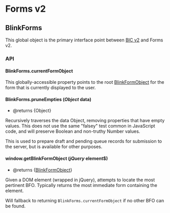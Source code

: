# Forms v2

## BlinkForms

This global object is the primary interface point between [BIC v2](https://github.com/blinkmobile/bic-v2) and Forms v2.

### API

#### BlinkForms.currentFormObject

This globally-accessible property points to the root
[BlinkFormObject](BlinkFormObject.md) for the form that is currently
displayed to the user.

#### BlinkForms.pruneEmpties (*Object* data)

- @returns {Object}

Recursively traverses the data Object, removing properties that have
empty values. This does not use the same "falsey" test common in
JavaScript code, and will preserve Boolean and non-truthy Number values.

This is used to prepare draft and pending queue records for submission
to the server, but is available for other purposes.

#### window.getBlinkFormObject (*jQuery* element$)

- @returns {[BlinkFormObject](BlinkFormObject.md)}

Given a DOM element (wrapped in jQuery), attempts to locate the most
pertinent BFO. Typically returns the most immediate form containing the
element.

Will fallback to returning `BlinkForms.currentFormObject` if no other
BFO can be found.



